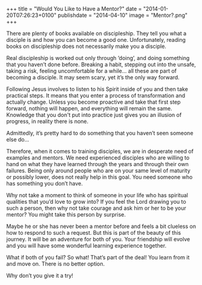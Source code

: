 +++
title = "Would You Like to Have a Mentor?"
date = "2014-01-20T07:26:23+0100"
publishdate = "2014-04-10"
image = "Mentor?.png"
+++

There are plenty of books available on discipleship. They tell you what a disciple is and how you can become a good one. Unfortunately, reading books on discipleship does not necessarily make you a disciple.

Real discipleship is worked out only through ’doing’, and doing something that you haven’t done before. Breaking a habit, stepping out into the unsafe, taking a risk, feeling uncomfortable for a while... all these are part of becoming a disciple. It may seem scary, yet it’s the only way forward.

Following Jesus involves to listen to his Spirit inside of you and then take practical steps. It means that you enter a process of transformation and actually change. Unless you become proactive and take that first step forward, nothing will happen, and everything will remain the same. Knowledge that you don't put into practice just gives you an illusion of progress, in reality there is none.

Admittedly, it’s pretty hard to do something that you haven’t seen someone else do...

Therefore, when it comes to training disciples, we are in desperate need of examples and mentors. We need experienced disciples who are willing to hand on what they have learned through the years and through their own failures. Being only around people who are on your same level of maturity or possibly lower, does not really help in this goal. You need someone who has something you don’t have.

Why not take a moment to think of someone in your life who has spiritual qualities that you’d love to grow into? If you feel the Lord drawing you to such a person, then why not take courage and ask him or her to be your mentor? You might take this person by surprise. 

Maybe he or she has never been a mentor before and feels a bit clueless on how to respond to such a request. But this is part of the beauty of this journey. It will be an adventure for both of you. Your friendship will evolve and you will have some wonderful learning experience together.

What if both of you fail? So what! That’s part of the deal! You learn from it and move on. There is no better option.

Why don’t you give it a try!
